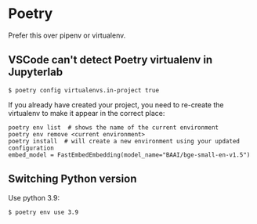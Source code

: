 # Poetry

Prefer this over pipenv or virtualenv.



## VSCode can't detect Poetry virtualenv in Jupyterlab

```
$ poetry config virtualenvs.in-project true
```


If you already have created your project, you need to re-create the virtualenv to make it appear in the correct place:

```
poetry env list  # shows the name of the current environment
poetry env remove <current environment>
poetry install  # will create a new environment using your updated configuration
embed_model = FastEmbedEmbedding(model_name="BAAI/bge-small-en-v1.5")
```

## Switching Python version

Use python 3.9:

```bash
$ poetry env use 3.9
```
